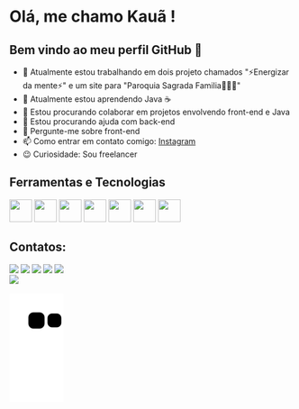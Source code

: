 # Olá, me chamo Kauã ! 
## Bem vindo ao meu perfil GitHub 👋

- 🔭 Atualmente estou trabalhando em dois projeto chamados "⚡Energizar da mente⚡" e um site para "Paroquia Sagrada Familia👨‍👧‍👧"
- 🌱 Atualmente estou aprendendo Java ☕
- 👯 Estou procurando colaborar em projetos envolvendo front-end e Java
- 🤔 Estou procurando ajuda com back-end
- 💬 Pergunte-me sobre front-end
- 📫 Como entrar em contato comigo: <a href="https://www.instagram.com/kaua_prestes1/">Instagram</a>
- 😉 Curiosidade: Sou freelancer 

## Ferramentas e Tecnologias

<img src="https://cdn.jsdelivr.net/gh/devicons/devicon/icons/html5/html5-original.svg" width="40" height="40" /> <img src="https://cdn.jsdelivr.net/gh/devicons/devicon/icons/css3/css3-original.svg" width="40" height="40" />
<img src="https://cdn.jsdelivr.net/gh/devicons/devicon/icons/bootstrap/bootstrap-original.svg" width="40" height="40" /> <img src="https://cdn.jsdelivr.net/gh/devicons/devicon/icons/figma/figma-original.svg" width="40" height="40" /> <img src="https://cdn.jsdelivr.net/gh/devicons/devicon/icons/git/git-original.svg" width="40" height="40"  /> <img src="https://cdn.jsdelivr.net/gh/devicons/devicon/icons/javascript/javascript-original.svg" width="40" height="40" /> <img src="https://cdn.jsdelivr.net/gh/devicons/devicon/icons/jquery/jquery-original.svg" width="40" height="40" /> 




## Contatos:

<div>
<a href="https://www.youtube.com/https://www.youtube.com/channel/UCRIr72xZSftBjm-_S95sZvw/featured" target="_blank"><img src="https://img.shields.io/badge/YouTube-FF0000?style=for-the-badge&logo=youtube&logoColor=white" target="_blank"></a>
<a href="https://instagram.com/https://www.instagram.com/kaua_prestes1/" target="_blank"><img src="https://img.shields.io/badge/-Instagram-%23E4405F?style=for-the-badge&logo=instagram&logoColor=white" target="_blank"></a>
<a href="https://www.twitch.tv/seu-usuário-aqui" target="_blank"><img src="https://img.shields.io/badge/Twitch-9146FF?style=for-the-badge&logo=twitch&logoColor=white" target="_blank"></a>
<a href = "mailto:contato@seu-usuário-aqui"><img src="https://img.shields.io/badge/Gmail-D14836?style=for-the-badge&logo=gmail&logoColor=white" target="_blank"></a>
<a href="https://www.linkedin.com/in/seu-usuário-linkedln-aqui" target="_blank"><img src="https://img.shields.io/badge/-LinkedIn-%230077B5?style=for-the-badge&logo=linkedin&logoColor=white" target="_blank"></a>   
</div>
  
  
  <div>
  <img src="https://acegif.com/wp-content/uploads/cat-typing-21.gif" style= "text aling: center;">

  
  ![Snake animation](https://github.com/rafaballerini/rafaballerini/blob/output/github-contribution-grid-snake.svg)
 
 

  
 
